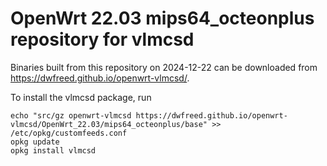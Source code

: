 OpenWrt 22.03 mips64_octeonplus repository for vlmcsd
========

Binaries built from this repository on 2024-12-22 can be downloaded from <https://dwfreed.github.io/openwrt-vlmcsd/>.

To install the vlmcsd package, run

```
echo "src/gz openwrt-vlmcsd https://dwfreed.github.io/openwrt-vlmcsd/OpenWrt_22.03/mips64_octeonplus/base" >> /etc/opkg/customfeeds.conf
opkg update
opkg install vlmcsd
```
